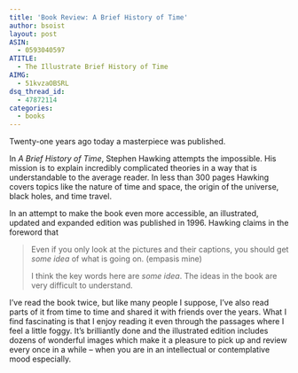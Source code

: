 ```yaml
---
title: 'Book Review: A Brief History of Time'
author: bsoist
layout: post
ASIN:
  - 0593040597
ATITLE:
  - The Illustrate Brief History of Time
AIMG:
  - 51kvzaOBSRL
dsq_thread_id:
  - 47872114
categories:
  - books
---
```

Twenty-one years ago today a masterpiece was published.

In *A Brief History of Time*, Stephen Hawking attempts the impossible. His mission is to explain incredibly complicated theories in a way that is understandable to the average reader. In less than 300 pages Hawking covers topics like the nature of time and space, the origin of the universe, black holes, and time travel.

In an attempt to make the book even more accessible, an illustrated, updated and expanded edition was published in 1996. Hawking claims in the foreword that  


> Even if you only look at the pictures and their captions, you should get *some idea* of what is going on. (empasis mine)</p>
I think the key words here are *some idea*. The ideas in the book are very difficult to understand.

I&#8217;ve read the book twice, but like many people I suppose, I&#8217;ve also read parts of it from time to time and shared it with friends over the years. What I find fascinating is that I enjoy reading it even through the passages where I feel a little foggy. It&#8217;s brilliantly done and the illustrated edition includes dozens of wonderful images which make it a pleasure to pick up and review every once in a while &#8211; when you are in an intellectual or contemplative mood especially.
